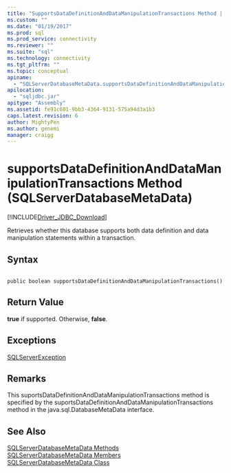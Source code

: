 ```yaml
---
title: "SupportsDataDefinitionAndDataManipulationTransactions Method | Microsoft Docs"
ms.custom: ""
ms.date: "01/19/2017"
ms.prod: sql
ms.prod_service: connectivity
ms.reviewer: ""
ms.suite: "sql"
ms.technology: connectivity
ms.tgt_pltfrm: ""
ms.topic: conceptual
apiname: 
  - "SQLServerDatabaseMetaData.supportsDataDefinitionAndDataManipulationTransactions"
apilocation: 
  - "sqljdbc.jar"
apitype: "Assembly"
ms.assetid: fe91c601-9bb3-4364-9131-575a94d3a1b3
caps.latest.revision: 6
author: MightyPen
ms.author: genemi
manager: craigg
---
```

# supportsDataDefinitionAndDataManipulationTransactions Method (SQLServerDatabaseMetaData)
[!INCLUDE[Driver_JDBC_Download](../../../includes/driver_jdbc_download.md)]

  Retrieves whether this database supports both data definition and data manipulation statements within a transaction.  
  
## Syntax  
  
```  
  
public boolean supportsDataDefinitionAndDataManipulationTransactions()  
```  
  
## Return Value  
 **true** if supported. Otherwise, **false**.  
  
## Exceptions  
 [SQLServerException](../../../connect/jdbc/reference/sqlserverexception-class.md)  
  
## Remarks  
 This suportsDataDefinitionAndDataManipulationTransactions method is specified by the suportsDataDefinitionAndDataManipulationTransactions method in the java.sql.DatabaseMetaData interface.  
  
## See Also  
 [SQLServerDatabaseMetaData Methods](../../../connect/jdbc/reference/sqlserverdatabasemetadata-methods.md)   
 [SQLServerDatabaseMetaData Members](../../../connect/jdbc/reference/sqlserverdatabasemetadata-members.md)   
 [SQLServerDatabaseMetaData Class](../../../connect/jdbc/reference/sqlserverdatabasemetadata-class.md)  
  
  
